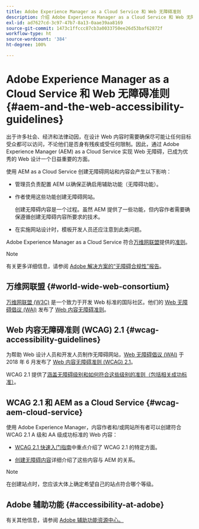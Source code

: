 ```yaml
---
title: Adobe Experience Manager as a Cloud Service 和 Web 无障碍准则
description: 介绍 Adobe Experience Manager as a Cloud Service 和 Web 无障碍准则
exl-id: ad7627cd-3c97-47b7-8a13-0aae39aa8169
source-git-commit: 1473c1ffccc87cb3a0033750ee26d53baf62872f
workflow-type: ht
source-wordcount: '384'
ht-degree: 100%

---
```


# Adobe Experience Manager as a Cloud Service 和 Web 无障碍准则{#aem-and-the-web-accessibility-guidelines}

出于许多社会、经济和法律动因，在设计 Web 内容时需要确保尽可能让任何目标受众都可以访问，不论他们是否身有残疾或受任何限制。因此，通过 Adobe Experience Manager (AEM) as a Cloud Service 实现 Web 无障碍，已成为优秀的 Web 设计一个日益重要的方面。

使用 AEM as a Cloud Service 创建无障碍网站和内容会产生以下影响：

* 管理员负责配置 AEM 以确保正确启用辅助功能（无障碍功能）。

* 作者使用这些功能创建无障碍网站。

  创建无障碍内容是一个过程。虽然 AEM 提供了一些功能，但内容作者需要确保遵循创建无障碍内容所要求的技术。

* 在实施网站设计时，模板开发人员还应注意到此类问题。

Adobe Experience Manager as a Cloud Service 符合[万维网联盟](#world-wide-web-consortium)提供的[准则](#wcag-accessibility-guidelines)。

>[!NOTE]
>
>有关更多详细信息，请参阅 [Adobe 解决方案的“无障碍合规性”报告](https://www.adobe.com/cn/accessibility/compliance.html)。

## 万维网联盟 {#world-wide-web-consortium}

[万维网联盟 (W3C)](https://www.w3.org/) 是一个致力于开发 Web 标准的国际社区。他们的 [Web 无障碍倡议 (WAI)](https://www.w3.org/WAI/) 发布了 [Web 内容无障碍准则](#wcag-accessibility-guidelines)。

## Web 内容无障碍准则 (WCAG) 2.1 {#wcag-accessibility-guidelines}

为帮助 Web 设计人员和开发人员制作无障碍网站，[Web 无障碍倡议 (WAI)](https://www.w3.org/WAI/) 于 2018 年 6 月发布了 [Web 内容无障碍准则 (WCAG) 2.1](https://www.w3.org/TR/WCAG/)。

WCAG 2.1 提供了[涵盖无障碍级别和如何符合这些级别的准则（包括相关成功标准）](https://www.w3.org/TR/WCAG/#conformance)。

## WCAG 2.1 和 AEM as a Cloud Service {#wcag-aem-cloud-service}

使用 Adobe Experience Manager，内容作者和/或网站所有者可以创建符合 WCAG 2.1 A 级和 AA 级成功标准的 Web 内容：

* [WCAG 2.1 快速入门指南](/help/compliance/accessibility/quick-guide-wcag.md)中重点介绍了 WCAG 2.1 的特定方面。

* [创建无障碍内容](/help/sites-cloud/authoring/fundamentals/accessible-content.md)详细介绍了这些内容与 AEM 的关系。

>[!NOTE]
>
>在创建站点时，您应该大体上确定希望自己的站点符合哪个等级。

<!--
* [Configuring the Rich Text Editor for Producing Accessible Sites](/help/sites-administering/rte-accessible-content.md)
  Guidelines on how administrators can configure AEM for producing accessible content.
-->

<!--
* [Accessibility in Assets](/help/assets/accessibility.md)
* [Creating Accessible Adaptive Forms](/help/forms/using/creating-accessible-adaptive-forms.md)
  Adobe Experience Manager (AEM) includes a number of features and capabilities that enhance the usability of adaptive forms for users with different abilities. The solution also assists form authors in creating accessible adaptive forms.
-->

## Adobe 辅助功能 {#accessibility-at-adobe}

有关其他信息，请参阅 [Adobe 辅助功能资源中心。](https://www.adobe.com/cn/accessibility/)
